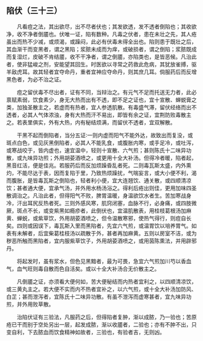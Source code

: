 ## 陷伏（三十三）


&emsp;&emsp;凡看痘之法，其出欲尽，出不尽者伏也；其发欲透，发不透者倒陷也；其收欲净，收不净者倒靥也。伏唯一证，陷有数种。凡毒之伏者，患在未壮之先，其人疮虽出而热不少减，或烦渴，或躁闷，此必有伏毒未得全出也。陷则患于既壮之后，其血渐干而变黑者，谓之黑陷；浆脓未成而为痒，或破损者，谓之倒陷；浆脓既成而复湿烂，皮破不肯结靥，收不干净者，谓之倒靥，亦陷类也，是皆恶候。凡治此者，使非猛峻之剂，安能望其回生。时医欲以寻常之药救此危病，其犹放雀搏，驱羊敌虎耳。故其轻者宜夺命丹，重者宜神应夺命丹，则其庶几耳。倘服药后而反增黑色者，为必不治之证。

&emsp;&emsp;痘之留伏毒不尽出者，证有不同，当辩治之。有元气不足而托送无力者，此必禀赋素弱，饮食素少，身无大热而出有不透，即不足之证也，宜十宣散、蝉蜕膏之类，加独圣散主之，若虚而有热者，宜人参透肌散。有毒盛气滞，留伏经络而出不透者，必其人气体浓浊，身有大热而汗不易出，即皆有余之证，宜荆防败毒散主之。若表里俱实，外有大热，内有秘结烦满，而留伏不透者，宜双解散。

&emsp;&emsp;干黑不起而倒陷者，当分五证∶一则内虚而阳气不能外达，故致出而复没，或斑点白色，或见灰黑倒陷者，必其人不能乳食，或腹胀内寒，或手足冷，或吐泻，或寒战咬于，皆内虚也，速宜温中，轻则十宣散、六气煎；甚则陈氏十二味异功散，或九味异功煎；外用胡荽酒喷之，或更用十全大补汤。但得冷者暖，陷者起，黑音红活，便是佳兆。若服药后而反加烦躁昏乱者死。二则毒瓦斯太盛，内外熏灼，不能尽达于表，因而复陷于里，乃致热烦躁扰，气喘妄言，或大小便不利，渴而腹胀，是皆毒瓦斯之倒陷也，轻者利小便，宜大连翘饮、通关散，或四顺清凉饮；甚者通大便，宜承气汤，并外用水杨汤浴之。得利后疮出则佳，更用加味四圣散调治之。凡治此者，但得阳气不败，脾胃温暖，身温欲饮水者生。苦加寒战身冷，汗出耳尻反热者死。三则外感风寒，肌窍闭塞，血脉不行，必身痛，或四肢微厥，斑点不长，或变紫黑如瘾疹者，此倒伏也，宜温肌散表，用桂枝葛根汤加麻黄、蝉蜕，或紫草饮，外用胡荽酒喷之，但令温散寒邪，使热气得行，则痘自长矣。四则或因误下，毒瓦斯入里而黑陷者，先宜六气煎，或温胃饮以培养胃气。如表有未解者，后宜柴葛桂枝汤以疏散于外，甚者再加麻黄。五则以房室不洁，或为秽恶所触而黑陷者，宜内服紫草饮子，外用胡荽酒喷之，或用茵陈熏法，并用辟邪丹。

&emsp;&emsp;将起发时，虽有浆水，但色见黑黯者，最为可畏，急宜六气煎加川芍以香血气，血气旺则毒自散而色自活矣。或以十全大补汤合无价散主之。

&emsp;&emsp;凡倒靥之证，亦须看大便何如，苦大便秘结而内热者宜利之，以四顺清凉饮，或三黄丸主之。若大便不实而内不热者宜补之，以六气煎，或十全大补汤加防风、白芷；甚而泄泻者，宜陈氏十二味异功散。有虽不泄泻而虚寒甚者，宜九味异功煎，并外用败草散。

&emsp;&emsp;治陷伏证有三验法，凡服药之后，但得陷者复肿，渐以成脓，乃一验也；苦原疮已干而别于空处另出一层，起发成脓，渐以收靥者，二验也；亦有不肿不出，只变自利，下去脓血而饮食精神如故者，三验也，有验者吉，无则凶。

